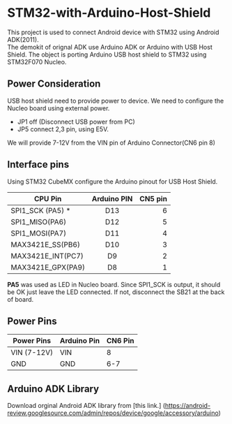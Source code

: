 # STM32-with-Arduino-Host-Shield
This project is used to connect Android device with STM32 using Android ADK(2011).  
The demokit of orignal ADK use Arduino ADK or Arduino with USB Host Shield.  The object is 
porting Arduino USB host shield to STM32 using STM32F070 Nucleo.  

## Power Consideration
USB host shield need to provide power to device.  We need to configure the Nucleo board using external power.

* JP1 off (Disconnect USB power from PC)
* JP5 connect 2,3 pin, using E5V.  

We will provide 7-12V from the VIN pin of Arduino Connector(CN6 pin 8)

## Interface pins

Using STM32 CubeMX configure the Arduino pinout for USB Host Shield.  

| CPU Pin          | Arduino PIN   | CN5 pin|
| ---------------  |:-------------:| ------:|
| SPI1_SCK (PA5) * | D13           |   6   |
| SPI1_MISO(PA6)  | D12           |   5   |
| SPI1_MOSI(PA7)  | D11           |   4   |
| MAX3421E_SS(PB6)| D10           |   3   |
| MAX3421E_INT(PC7)| D9           |   2   |
| MAX3421E_GPX(PA9)| D8           |   1   |

**PA5** was used as LED in Nucleo board.  Since SPI1_SCK is output, it should be OK just leave the LED connected.  If not, 
disconnect the SB21 at the back of board.

## Power Pins
| Power Pins  | Arduino Pin | CN6 Pin|
| ----------  | ----------- | ------ |
| VIN (7-12V) | VIN         |  8     |
| GND         | GND         |  6-7   |


## Arduino ADK Library
Download orginal Android ADK library from [this link.] (https://android-review.googlesource.com/admin/repos/device/google/accessory/arduino)


